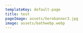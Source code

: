 ```yaml
---
templateKey: default-page
title: test
pageImage: assets/herobanner3.jpg
image: assets/bathwebp.webp
---
```

